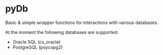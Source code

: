 # pyDb
Basic & simple wrapper functions for interactions with various databases. 

At the moment the following databases are supported:
* Oracle SQL (cx_oracle)
* PostgreSQL (psycopg2)
